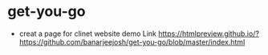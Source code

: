# get-you-go
* creat a page for clinet website
demo Link https://htmlpreview.github.io/?https://github.com/banarjeejosh/get-you-go/blob/master/index.html
